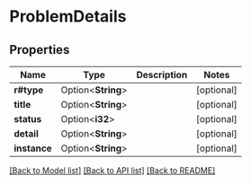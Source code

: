 # ProblemDetails

## Properties

Name | Type | Description | Notes
------------ | ------------- | ------------- | -------------
**r#type** | Option<**String**> |  | [optional]
**title** | Option<**String**> |  | [optional]
**status** | Option<**i32**> |  | [optional]
**detail** | Option<**String**> |  | [optional]
**instance** | Option<**String**> |  | [optional]

[[Back to Model list]](../README.md#documentation-for-models) [[Back to API list]](../README.md#documentation-for-api-endpoints) [[Back to README]](../README.md)


